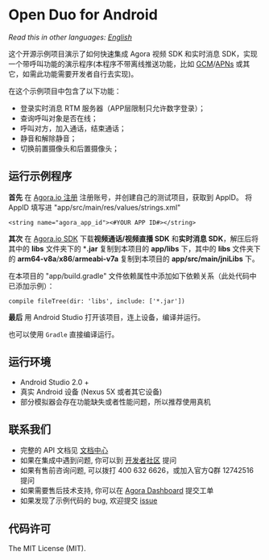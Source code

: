 # Open Duo for Android

*Read this in other languages: [English](README.md)*

这个开源示例项目演示了如何快速集成 Agora 视频 SDK 和实时消息 SDK，实现一个带呼叫功能的演示程序(本程序不带离线推送功能，比如 [GCM](https://developers.google.com/cloud-messaging/)/[APNs](https://developer.apple.com/library/content/documentation/NetworkingInternet/Conceptual/RemoteNotificationsPG/APNSOverview.html) 或其它，如需此功能需要开发者自行去实现)。

在这个示例项目中包含了以下功能：

- 登录实时消息 RTM 服务器（APP层限制只允许数字登录）；
- 查询呼叫对象是否在线；
- 呼叫对方，加入通话，结束通话；
- 静音和解除静音；
- 切换前置摄像头和后置摄像头；

## 运行示例程序
**首先** 在 [Agora.io 注册](https://dashboard.agora.io/cn/signup/) 注册账号，并创建自己的测试项目，获取到 AppID。
将 AppID 填写进 "app/src/main/res/values/strings.xml"

```
<string name="agora_app_id"><#YOUR APP ID#></string>

```

**其次** 在 [Agora.io SDK](https://docs.agora.io/cn/Agora%20Platform/downloads) 下载**视频通话/视频直播 SDK** 和**实时消息 SDK**，解压后将其中的 **libs** 文件夹下的 ***.jar** 复制到本项目的 **app/libs** 下，其中的 **libs** 文件夹下的 **arm64-v8a**/**x86**/**armeabi-v7a** 复制到本项目的 **app/src/main/jniLibs** 下。

在本项目的 "app/build.gradle" 文件依赖属性中添加如下依赖关系（此处代码中已添加示例）：

```
compile fileTree(dir: 'libs', include: ['*.jar'])
```

**最后** 用 Android Studio 打开该项目，连上设备，编译并运行。

也可以使用 `Gradle` 直接编译运行。

## 运行环境
- Android Studio 2.0 +
- 真实 Android 设备 (Nexus 5X 或者其它设备)
- 部分模拟器会存在功能缺失或者性能问题，所以推荐使用真机

## 联系我们
- 完整的 API 文档见 [文档中心](https://docs.agora.io/cn/)
- 如果在集成中遇到问题, 你可以到 [开发者社区](https://dev.agora.io/cn/) 提问
- 如果有售前咨询问题, 可以拨打 400 632 6626，或加入官方Q群 12742516 提问
- 如果需要售后技术支持, 你可以在 [Agora Dashboard](https://dashboard.agora.io) 提交工单
- 如果发现了示例代码的 bug, 欢迎提交 [issue](https://github.com/AgoraIO/Advanced-Video/issues)

## 代码许可
The MIT License (MIT).
